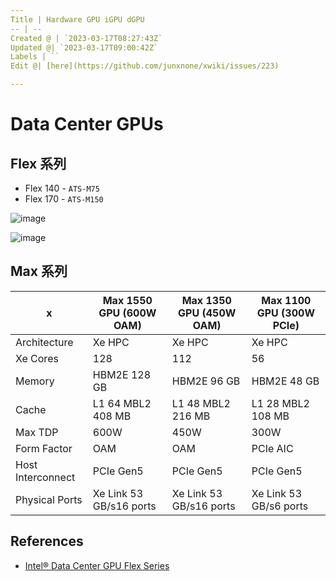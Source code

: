 ```yaml
---
Title | Hardware GPU iGPU dGPU
-- | --
Created @ | `2023-03-17T08:27:43Z`
Updated @| `2023-03-17T09:00:42Z`
Labels | ``
Edit @| [here](https://github.com/junxnone/xwiki/issues/223)

---
```

# Data Center GPUs

## Flex 系列
- Flex 140 - `ATS-M75`
- Flex 170 - `ATS-M150`

![image](https://user-images.githubusercontent.com/2216970/225852267-ccd46eb3-43e1-4a5b-b27c-aa46f8814b0c.png)

![image](https://user-images.githubusercontent.com/2216970/225851598-a0256dea-5917-483d-ba58-0a8321819546.png)

## Max 系列


x | Max 1550 GPU (600W OAM) | Max 1350 GPU (450W OAM) | Max 1100 GPU (300W PCIe)
-- | -- | -- | --
Architecture | Xe HPC | Xe HPC | Xe HPC
Xe Cores | 128 | 112 | 56
Memory | HBM2E 128 GB | HBM2E 96 GB | HBM2E 48 GB
Cache | L1 64 MBL2 408 MB | L1 48 MBL2 216 MB | L1 28 MBL2 108 MB
Max TDP | 600W | 450W | 300W
Form Factor | OAM | OAM | PCIe AIC
Host Interconnect | PCIe Gen5 | PCIe Gen5 | PCIe Gen5
Physical Ports | Xe Link 53 GB/s16 ports |  Xe Link 53 GB/s16 ports | Xe Link 53 GB/s6 ports




## References
- [Intel® Data Center GPU Flex Series](https://github.com/intel/media-delivery/blob/master/doc/benchmarks/intel-data-center-gpu-flex-series/intel-data-center-gpu-flex-series.rst#about-intel-data-center-gpu-flex-series)
